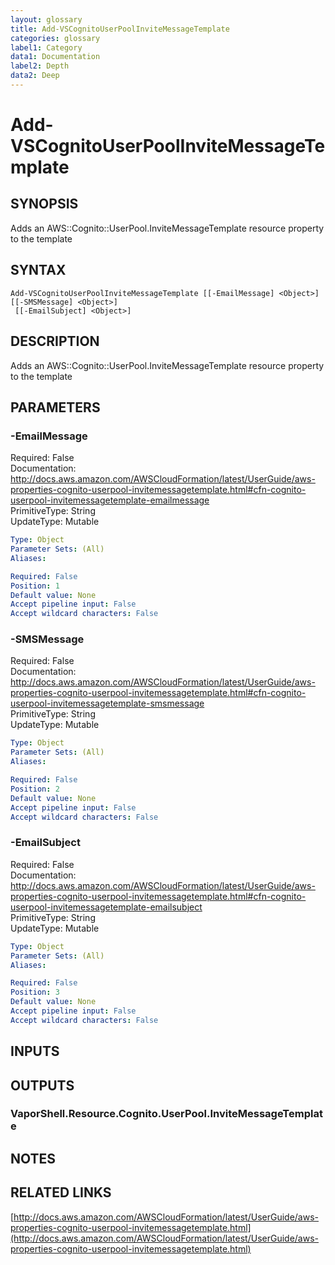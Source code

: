 ```yaml
---
layout: glossary
title: Add-VSCognitoUserPoolInviteMessageTemplate
categories: glossary
label1: Category
data1: Documentation
label2: Depth
data2: Deep
---
```


# Add-VSCognitoUserPoolInviteMessageTemplate

## SYNOPSIS
Adds an AWS::Cognito::UserPool.InviteMessageTemplate resource property to the template

## SYNTAX

```
Add-VSCognitoUserPoolInviteMessageTemplate [[-EmailMessage] <Object>] [[-SMSMessage] <Object>]
 [[-EmailSubject] <Object>]
```

## DESCRIPTION
Adds an AWS::Cognito::UserPool.InviteMessageTemplate resource property to the template

## PARAMETERS

### -EmailMessage
Required: False    
Documentation: http://docs.aws.amazon.com/AWSCloudFormation/latest/UserGuide/aws-properties-cognito-userpool-invitemessagetemplate.html#cfn-cognito-userpool-invitemessagetemplate-emailmessage    
PrimitiveType: String    
UpdateType: Mutable

```yaml
Type: Object
Parameter Sets: (All)
Aliases: 

Required: False
Position: 1
Default value: None
Accept pipeline input: False
Accept wildcard characters: False
```

### -SMSMessage
Required: False    
Documentation: http://docs.aws.amazon.com/AWSCloudFormation/latest/UserGuide/aws-properties-cognito-userpool-invitemessagetemplate.html#cfn-cognito-userpool-invitemessagetemplate-smsmessage    
PrimitiveType: String    
UpdateType: Mutable

```yaml
Type: Object
Parameter Sets: (All)
Aliases: 

Required: False
Position: 2
Default value: None
Accept pipeline input: False
Accept wildcard characters: False
```

### -EmailSubject
Required: False    
Documentation: http://docs.aws.amazon.com/AWSCloudFormation/latest/UserGuide/aws-properties-cognito-userpool-invitemessagetemplate.html#cfn-cognito-userpool-invitemessagetemplate-emailsubject    
PrimitiveType: String    
UpdateType: Mutable

```yaml
Type: Object
Parameter Sets: (All)
Aliases: 

Required: False
Position: 3
Default value: None
Accept pipeline input: False
Accept wildcard characters: False
```

## INPUTS

## OUTPUTS

### VaporShell.Resource.Cognito.UserPool.InviteMessageTemplate

## NOTES

## RELATED LINKS

[http://docs.aws.amazon.com/AWSCloudFormation/latest/UserGuide/aws-properties-cognito-userpool-invitemessagetemplate.html](http://docs.aws.amazon.com/AWSCloudFormation/latest/UserGuide/aws-properties-cognito-userpool-invitemessagetemplate.html)

